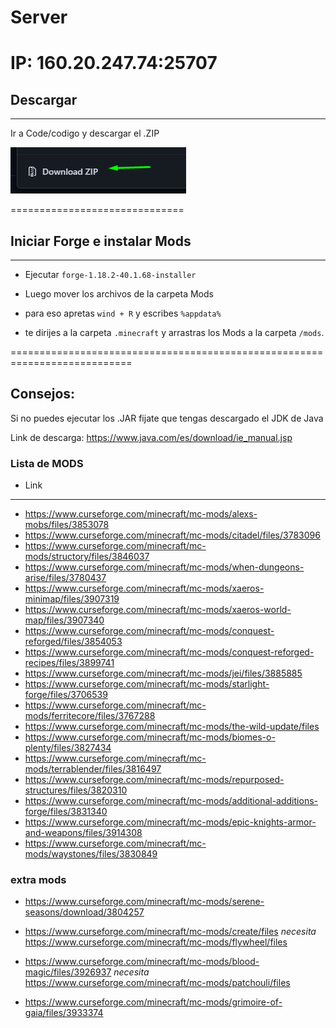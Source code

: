 # Server
 IP: 160.20.247.74:25707
===========================
## Descargar
------------------------------
Ir a Code/codigo y descargar el .ZIP

<img src="Como decargar.png"></img>

==============================
## Iniciar Forge e instalar Mods
------------------------------
 * Ejecutar ```forge-1.18.2-40.1.68-installer ```

 * Luego mover los archivos de la carpeta Mods 

 * para eso apretas ```wind + R``` y escribes ```%appdata%```

 * te dirijes a la carpeta ```.minecraft``` y arrastras los Mods a la carpeta ```/mods```.

===========================================================================
## Consejos:

Si no puedes ejecutar los .JAR fijate que tengas descargado el JDK de Java

Link de descarga: https://www.java.com/es/download/ie_manual.jsp

### Lista de MODS

* Link
----------------------
   * https://www.curseforge.com/minecraft/mc-mods/alexs-mobs/files/3853078
   * https://www.curseforge.com/minecraft/mc-mods/citadel/files/3783096
   * https://www.curseforge.com/minecraft/mc-mods/structory/files/3846037
   * https://www.curseforge.com/minecraft/mc-mods/when-dungeons-arise/files/3780437
   * https://www.curseforge.com/minecraft/mc-mods/xaeros-minimap/files/3907319
   * https://www.curseforge.com/minecraft/mc-mods/xaeros-world-map/files/3907340
   * https://www.curseforge.com/minecraft/mc-mods/conquest-reforged/files/3854053
   * https://www.curseforge.com/minecraft/mc-mods/conquest-reforged-recipes/files/3899741
   * https://www.curseforge.com/minecraft/mc-mods/jei/files/3885885
   * https://www.curseforge.com/minecraft/mc-mods/starlight-forge/files/3706539
   * https://www.curseforge.com/minecraft/mc-mods/ferritecore/files/3767288
   * https://www.curseforge.com/minecraft/mc-mods/the-wild-update/files
   * https://www.curseforge.com/minecraft/mc-mods/biomes-o-plenty/files/3827434
   * https://www.curseforge.com/minecraft/mc-mods/terrablender/files/3816497
   * https://www.curseforge.com/minecraft/mc-mods/repurposed-structures/files/3820310
   * https://www.curseforge.com/minecraft/mc-mods/additional-additions-forge/files/3831340
   * https://www.curseforge.com/minecraft/mc-mods/epic-knights-armor-and-weapons/files/3914308
   * https://www.curseforge.com/minecraft/mc-mods/waystones/files/3830849

### extra mods

   * https://www.curseforge.com/minecraft/mc-mods/serene-seasons/download/3804257

   * https://www.curseforge.com/minecraft/mc-mods/create/files *necesita* https://www.curseforge.com/minecraft/mc-mods/flywheel/files

   * https://www.curseforge.com/minecraft/mc-mods/blood-magic/files/3926937 *necesita* https://www.curseforge.com/minecraft/mc-mods/patchouli/files

   * https://www.curseforge.com/minecraft/mc-mods/grimoire-of-gaia/files/3933374
